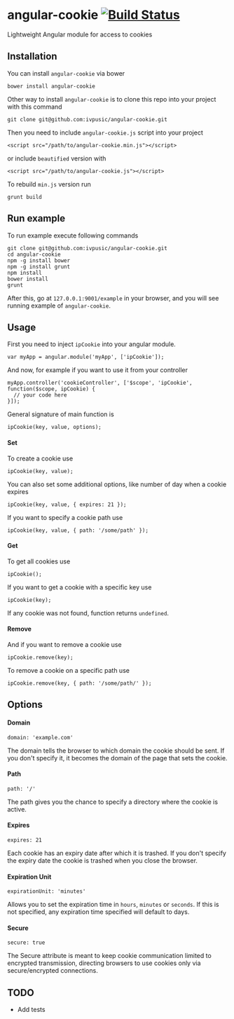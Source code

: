 angular-cookie  [![Build Status](https://travis-ci.org/ivpusic/angular-cookie.png?branch=master)](https://travis-ci.org/ivpusic/angular-cookie)
==============

Lightweight Angular module for access to cookies

Installation
------------

You can install ``angular-cookie`` via bower

```
bower install angular-cookie
```

Other way to install ``angular-cookie`` is to clone this repo into your project with this command

```
git clone git@github.com:ivpusic/angular-cookie.git
```

Then you need to include ``angular-cookie.js`` script into your project

```
<script src="/path/to/angular-cookie.min.js"></script>
```

or include `beautified` version with

```
<script src="/path/to/angular-cookie.js"></script>
```

To rebuild `min.js` version run

```
grunt build
```

Run example
-----------

To run example execute following commands

```
git clone git@github.com:ivpusic/angular-cookie.git
cd angular-cookie
npm -g install bower
npm -g install grunt
npm install
bower install
grunt
```

After this, go at ``127.0.0.1:9001/example`` in your browser, and you will see running example of ``angular-cookie``.

Usage
-----

First you need to inject ``ipCookie`` into your angular module.

```
var myApp = angular.module('myApp', ['ipCookie']);
```
And now, for example if you want to use it from your controller

```
myApp.controller('cookieController', ['$scope', 'ipCookie', function($scope, ipCookie) {
  // your code here
}]);
```

General signature of main function is

```
ipCookie(key, value, options);
```

#### Set

To create a cookie use

```
ipCookie(key, value);
```

You can also set some additional options, like number of day when a cookie expires

```
ipCookie(key, value, { expires: 21 });
```

If you want to specify a cookie path use

```
ipCookie(key, value, { path: '/some/path' });
```

#### Get

To get all cookies use

```
ipCookie();
```

If you want to get a cookie with a specific key use

```
ipCookie(key);
```

If any cookie was not found, function returns ``undefined``.

#### Remove

And if you want to remove a cookie use

```
ipCookie.remove(key);
```

To remove a cookie on a specific path use

```
ipCookie.remove(key, { path: '/some/path/' });
```

Options
-------

#### Domain


```
domain: 'example.com'
```

The domain tells the browser to which domain the cookie should be sent. 
If you don't specify it, it becomes the domain of the page that sets the cookie.

#### Path

```
path: '/'
```

The path gives you the chance to specify a directory where the cookie is active.

#### Expires

```
expires: 21
```

Each cookie has an expiry date after which it is trashed.
If you don't specify the expiry date the cookie is trashed when you close the browser.

#### Expiration Unit

```
expirationUnit: 'minutes'
```

Allows you to set the expiration time in ``hours``, ``minutes`` or ``seconds``.
If this is not specified, any expiration time specified will default to days.

#### Secure

```
secure: true
```

The Secure attribute is meant to keep cookie communication limited to encrypted transmission, 
directing browsers to use cookies only via secure/encrypted connections.

TODO
----

- Add tests
